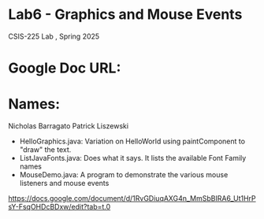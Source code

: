 # Lab6 - Graphics and Mouse Events
CSIS-225 Lab , Spring 2025
# Google Doc URL:

# Names:
Nicholas Barragato
Patrick Liszewski


- HelloGraphics.java: Variation on HelloWorld using paintComponent to "draw" the text.
- ListJavaFonts.java: Does what it says.  It lists the available Font Family names
- MouseDemo.java: A program to demonstrate the various mouse listeners and mouse events

https://docs.google.com/document/d/1RvGDiuqAXG4n_MmSbBIRA6_Ut1HrPsY-FsqOHDcBDxw/edit?tab=t.0

